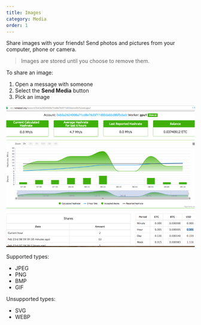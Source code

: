 ```yaml
---
title: Images
category: Media
order: 1
---
```



Share images with your friends! Send photos and pictures from your computer, phone or camera.

> Images are stored until you choose to remove them.

To share an image:

1. Open a message with someone
2. Select the **Send Media** button
3. Pick an image

![](/uploads/versions/screen-shot-2017-02-23-at-9-34-15-am---x30-0-1109-832-800-600x---.png)

Supported types:

* JPEG
* PNG
* BMP
* GIF

Unsupported types:

* SVG
* WEBP